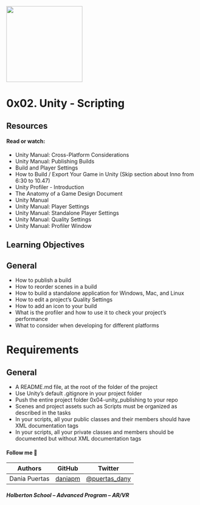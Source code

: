 <a href= "url"><img src="https://s3.amazonaws.com/intranet-projects-files/holbertonschool-cs-unity/423/0-qualitysettings-low.png" width="200px"></a>

# 0x02. Unity - Scripting

## Resources
#### Read or watch:

* Unity Manual: Cross-Platform Considerations
* Unity Manual: Publishing Builds
* Build and Player Settings
* How to Build / Export Your Game in Unity (Skip section about Inno from 6:30 to 10.47)
* Unity Profiler - Introduction
* The Anatomy of a Game Design Document
* Unity Manual
* Unity Manual: Player Settings
* Unity Manual: Standalone Player Settings
* Unity Manual: Quality Settings
* Unity Manual: Profiler Window

## Learning Objectives

## General
* How to publish a build
* How to reorder scenes in a build
* How to build a standalone application for Windows, Mac, and Linux
* How to edit a project’s Quality Settings
* How to add an icon to your build
* What is the profiler and how to use it to check your project’s performance
* What to consider when developing for different platforms

# Requirements
## General
* A README.md file, at the root of the folder of the project
* Use Unity’s default .gitignore in your project folder
* Push the entire project folder 0x04-unity_publishing to your repo
* Scenes and project assets such as Scripts must be organized as described in the tasks
* In your scripts, all your public classes and their members should have XML documentation tags
* In your scripts, all your private classes and members should be documented but without XML documentation tags

#### Follow me 💬

| Authors | GitHub | Twitter |
| :---: | :---: | :---: |
| Dania Puertas | [daniapm](https://github.com/daniapm) | [@puertas_dany](https://twitter.com/puertas_dany?t=rOYOt1OdRwMaYQoUQJ32eg&s=08) |

##### Holberton School – Advanced Program – AR/VR
